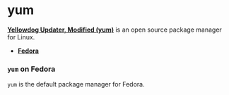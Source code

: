 yum
===
[**Yellowdog Updater, Modified (yum)**](http://yum.baseurl.org) is an open source package manager for Linux.

* [**Fedora**](#yum-on-fedora)

### `yum` on Fedora
`yum` is the default package manager for Fedora.
